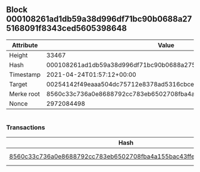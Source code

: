 ## Block 000108261ad1db59a38d996df71bc90b0688a275168091f8343ced5605398648

Attribute | Value
--- | ---
Height | 33467
Hash | 000108261ad1db59a38d996df71bc90b0688a275168091f8343ced5605398648
Timestamp | 2021-04-24T01:57:12+00:00
Target | 00254142f49eaaa504dc75712e8378ad5316cbcead634704b3734b6271167cc4
Merke root | 8560c33c736a0e8688792cc783eb6502708fba4a155bac43ffe3c29ec5c6962e
Nonce | 2972084498

```

```

### Transactions

Hash | Amount
--- | ---
[8560c33c736a0e8688792cc783eb6502708fba4a155bac43ffe3c29ec5c6962e](8560c33c736a0e8688792cc783eb6502708fba4a155bac43ffe3c29ec5c6962e.md) | 10.00000000 SKEPTI 
